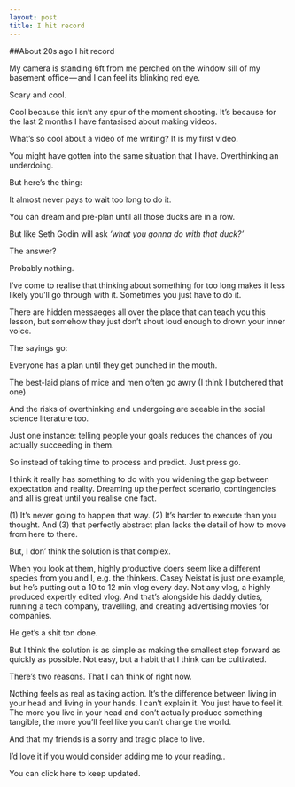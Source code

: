 ```yaml
---
layout: post
title: I hit record
---
```

##About 20s ago I hit record

My camera is standing 6ft from me perched on the window sill of my basement office — and I can feel its blinking red eye.

Scary and cool.

Cool because this isn’t any spur of the moment shooting. It’s because for the last 2 months I have fantasised about making videos. 

What’s so cool about a video of me writing? It is my first video.

You might have gotten into the same situation that I have. Overthinking an underdoing.

But here’s the thing:

It almost never pays to wait too long to do it.

You can dream and pre-plan until all those ducks are in a row. 

But like Seth Godin will ask _‘what you gonna do with that duck?’_

The answer? 

Probably nothing. 

I’ve come to realise that thinking about something for too long makes it less likely you’ll go through with it. Sometimes you just have to do it.

There are hidden messaeges all over the place that can teach you this lesson, but somehow they just don’t shout loud enough to drown your inner voice.

The sayings go:

Everyone has a plan until they get punched in the mouth.

The best-laid plans of mice and men often go awry (I think I butchered that one)

And the risks of overthinking and undergoing are seeable in the social science literature too. 

Just one instance: telling people your goals reduces the chances of you actually succeeding in them. 

So instead of taking time to process and predict. Just press go.

I think it really has something to do with you widening the gap between expectation and reality. Dreaming up the perfect scenario, contingencies and all is great until you realise one fact.

(1) It’s never going to happen that way. (2) It’s harder to execute than you thought. And (3) that perfectly abstract plan lacks the detail of how to move from here to there. 

But, I don’ think the solution is that complex. 

When you look at them, highly productive doers seem like a different species from you and I, e.g. the thinkers. Casey Neistat is just one example, but he’s putting out a 10 to 12 min vlog every day. Not any vlog, a highly produced expertly edited vlog. And that’s alongside his daddy duties, running a tech company, travelling, and creating advertising movies for companies. 

He get’s a shit ton done. 

But I think the solution is as simple as making the smallest step forward as quickly as possible. Not easy, but a habit that I think can be cultivated.

There’s two reasons. That I can think of right now. 

Nothing feels as real as taking action. It’s the difference between living in your head and living in your hands. I can’t explain it. You just have to feel it.
The more you live in your head and don’t actually produce something tangible, the more you’ll feel like you can’t change the world. 

And that my friends is a sorry and tragic place to live. 



I’d love it if you would consider adding me to your reading..

You can click here to keep updated.

